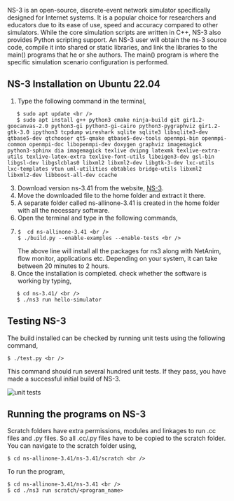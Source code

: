 NS-3 is an open-source, discrete-event network simulator specifically designed for Internet systems. It is a popular choice for researchers and educators due to its ease of use, speed and accuracy compared to other simulators. While the core simulation scripts are written in C++, NS-3 also provides Python scripting support. An NS-3 user will obtain the ns-3 source code, compile it into shared or static libraries, and link the libraries to the main() programs that he or she authors. The main() program is where the specific simulation scenario configuration is performed.

## NS-3 Installation on Ubuntu 22.04

1. Type the following command in the terminal, <br />
```
   $ sudo apt update <br />
   $ sudo apt install g++ python3 cmake ninja-build git gir1.2-goocanvas-2.0 python3-gi python3-gi-cairo python3-pygraphviz gir1.2-gtk-3.0 ipython3 tcpdump wireshark sqlite sqlite3 libsqlite3-dev qtbase5-dev qtchooser qt5-qmake qtbase5-dev-tools openmpi-bin openmpi-common openmpi-doc libopenmpi-dev doxygen graphviz imagemagick python3-sphinx dia imagemagick texlive dvipng latexmk texlive-extra-utils texlive-latex-extra texlive-font-utils libeigen3-dev gsl-bin libgsl-dev libgslcblas0 libxml2 libxml2-dev libgtk-3-dev lxc-utils lxc-templates vtun uml-utilities ebtables bridge-utils libxml2 libxml2-dev libboost-all-dev ccache
```
3. Download version ns-3.41 from the website, [NS-3](https://www.nsnam.org/releases/ns-3-41/).
4. Move the downloaded file to the home folder and extract it there.
5. A separate folder called ns-allinone-3.41 is created in the home folder with all the necessary software.
6. Open the terminal and type in the following commands,
7. ```
   $  cd ns-allinone-3.41 <br />
   $ ./build.py --enable-examples --enable-tests <br />
   
   ```
   The above line will install all the packages for ns3 along with NetAnim, flow monitor,  applications etc.
   Depending on your system, it can take between 20 minutes to 2 hours.
8. Once the installation is completed. check whether the software is working by typing, <br />
```
   $ cd ns-3.41/ <br />
   $ ./ns3 run hello-simulator
```

## Testing NS-3

The build installed can be checked by running unit tests using the following command, <br />
```
$ ./test.py <br />
```
This command should run several hundred unit tests. If they pass, you have made a successful initial build of NS-3.

![unit tests](https://github.com/bindu-1805/NS-3/assets/137310333/c263f0c6-c48e-4c71-837d-8f651f1636ab)

## Running the programs on NS-3

Scratch folders have extra permissions, modules and linkages to run .cc files and .py files. So all .cc/.py files have to be copied to the scratch folder. You can navigate to the scratch folder using, <br />
```
$ cd ns-allinone-3.41/ns-3.41/scratch <br />
```
To run the program, <br />
```
$ cd ns-allinone-3.41/ns-3.41 <br />
$ cd ./ns3 run scratch/<program_name>
```

